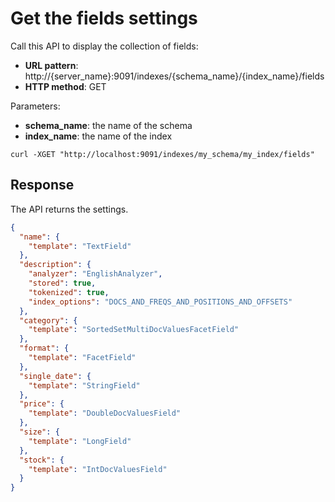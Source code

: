 # Get the fields settings

Call this API to display the collection of fields:

* **URL pattern**: http://{server_name}:9091/indexes/{schema_name}/{index_name}/fields
* **HTTP method**: GET

Parameters:

* **schema_name**: the name of the schema
* **index_name**: the name of the index

```shell
curl -XGET "http://localhost:9091/indexes/my_schema/my_index/fields"
```

## Response

The API returns the settings.

```json
{
  "name": {
    "template": "TextField"
  },
  "description": {
    "analyzer": "EnglishAnalyzer",
    "stored": true,
    "tokenized": true,
    "index_options": "DOCS_AND_FREQS_AND_POSITIONS_AND_OFFSETS"
  },
  "category": {
    "template": "SortedSetMultiDocValuesFacetField"
  },
  "format": {
    "template": "FacetField"
  },
  "single_date": {
    "template": "StringField"
  },
  "price": {
    "template": "DoubleDocValuesField"
  },
  "size": {
    "template": "LongField"
  },
  "stock": {
    "template": "IntDocValuesField"
  }
}
```